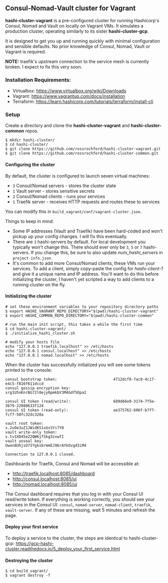 ## Consul-Nomad-Vault cluster for Vagrant

**hashi-cluster-vagrant** is a pre-configured cluster for running Hashicorp's Consul, Nomad and Vault on locally on Vagrant VMs. It simulates a production cluster, operating similarly to its sister **hashi-cluster-gcp**.

It is designed to get you up and running quickly with minimal configuration and sensible defaults. No prior knowledge of Consul, Nomad, Vault or Vagrant is required.

**NOTE:** traefik's upstream connection to the service mesh is currently broken. I expect to fix this very soon.

### Installation Requirements:

* Virtualbox: https://www.virtualbox.org/wiki/Downloads
* Vagrant: https://www.vagrantup.com/docs/installation
* Terraform: https://learn.hashicorp.com/tutorials/terraform/install-cli


### Setup

Create a directory and clone the **hashi-cluster-vagrant** and **hashi-cluster-common** repos.

```
$ mkdir hashi-cluster/
$ cd hashi-cluster/
$ git clone https://github.com/rossrochford/hashi-cluster-vagrant.git
$ git clone https://github.com/rossrochford/hashi-cluster-common.git
```

#### Configuring the cluster 

By default, the cluster is configured to launch seven virtual machines: 

* `3` Consul/Nomad servers - stores the cluster state
* `1` Vault server - stores sensitive secrets
* `2` Consul/Nomad clients - runs your services
* `1` Traefik server  - receives HTTP requests and routes these to services

You can modify this in `build_vagrant/conf/vagrant-cluster.json`.

Things to keep in mind:

* Some IP addresses (Vault and Traefik) have been hard-coded and won't pickup up your config changes. I will fix this eventually.
* There are `3` hashi-servers by default. For local development you typically won't change this. There should ever only be `3`, `5` or `7` hashi-servers. If you change this, be sure to also update *num_hashi_servers* in `project-info.json`.
* It's common to add more Consul/Nomad clients, these VMs run your services. To add a client, simply copy-paste the config for *hashi-client-1* and give it a unique name and IP address. You'll want to do this before initializing the cluster, I haven't yet scripted a way to add clients to a running cluster on the fly.


#### Initializing the cluster

```
# set these environment variables to your repository directory paths
$ export HASHI_VAGRANT_REPO_DIRECTORY="$(pwd)/hashi-cluster-vagrant" 
$ export HASHI_COMMON_REPO_DIRECTORY="$(pwd)/hashi-cluster-common"

# run the main init script, this takes a while the first time
$ cd hashi-cluster-vagrant/
$ ./initialize_hashi_cluster.sh

# modify your hosts file
echo "127.0.0.1 traefik.localhost" >> /etc/hosts
echo "127.0.0.1 consul.localhost" >> /etc/hosts
echo "127.0.0.1 nomad.localhost" >> /etc/hosts
```

When the cluster has successfully initialized you will see some tokens printed to the console:

```
consul bootstrap token:                         4712dcf0-7ac8-4c17-e4c5-f816f611dccd
consul gossip encryption key:                   xrg1U5nKnrBG72l0ejy0pmkbY3M4Gdf5OpaI

consul UI token (read/write):                   689d66e0-3174-7f5e-3679-22080633f124
consul UI token (read-only):                    ae375762-606f-b7f7-fcf7-50fc32dc320a

vault root token:                               s.2vDe3uZ1JWidKS1xUsSYi7Y0
vault write-only token:                         s.tv1XD45e22QW6jfSkg3zxwfI
vault unseal key:                               Uwon8UhjsO7IYgksbrmmEJ96rAYkOvgd3iM4

Connection to 127.0.0.1 closed.
```

Dashboards for Traefik, Consul and Nomad will be accessible at:

* http://traefik.localhost:8085/dashboard
* http://consul.localhost:8085/ui 
* http://nomad.localhost:8085/ui

The Consul dashboard requires that you log in with your Consul UI read/write token.  If everything is working correctly, you should see your services in the Consul UI: `consul`, `nomad-server`, `nomad-client`, `traefik`, `vault-server`. If any of these are missing, wait 5 minutes and refresh the page.


#### Deploy your first service

To deploy a service to the cluster, the steps are identical to hashi-cluster-gcp: https://gcp-hashi-cluster.readthedocs.io/5_deploy_your_first_service.html


#### Destroying the cluster

```
$ cd build_vagrant/
$ vagrant destroy -f
```
